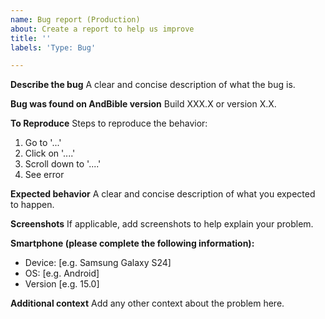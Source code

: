 ```yaml
---
name: Bug report (Production)
about: Create a report to help us improve
title: ''
labels: 'Type: Bug'

---
```


**Describe the bug**
A clear and concise description of what the bug is.

**Bug was found on AndBible version**
Build XXX.X or version X.X.

**To Reproduce**
Steps to reproduce the behavior:
1. Go to '...'
2. Click on '....'
3. Scroll down to '....'
4. See error

**Expected behavior**
A clear and concise description of what you expected to happen.

**Screenshots**
If applicable, add screenshots to help explain your problem.

**Smartphone (please complete the following information):**
 - Device: [e.g. Samsung Galaxy S24]
 - OS: [e.g. Android]
 - Version [e.g. 15.0]

**Additional context**
Add any other context about the problem here.
